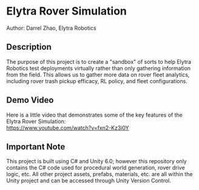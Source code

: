 # Elytra Rover Simulation
Author: Darrel Zhao, Elytra Robotics

## Description
The purpose of this project is to create a "sandbox" of sorts to help Elytra Robotics test deployments virtually rather than only gathering information from the field. This allows us to gather more data on rover fleet analytics, including rover trash pickup efficacy, RL policy, and fleet configurations.

## Demo Video
Here is a little video that demonstrates some of the key features of the Elytra Rover Simulation: <br>
https://www.youtube.com/watch?v=fxn2-Kz3i0Y

## Important Note
This project is built using C# and Unity 6.0; however this repository only contains the C# code used for procedural world generation, rover drive logic, etc. All other project assets, prefabs, materials, etc. are all within the Unity project and can be accessed through Unity Version Control.
